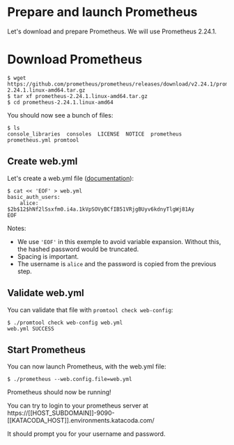 # Prepare and launch Prometheus

Let's download and prepare Prometheus. We will use Prometheus 2.24.1.

# Download Prometheus

```
$ wget https://github.com/prometheus/prometheus/releases/download/v2.24.1/prometheus-2.24.1.linux-amd64.tar.gz
$ tar xf prometheus-2.24.1.linux-amd64.tar.gz
$ cd prometheus-2.24.1.linux-amd64
```

You should now see a bunch of files:

```
$ ls
console_libraries  consoles  LICENSE  NOTICE  prometheus  prometheus.yml promtool
```

## Create web.yml

Let's create a web.yml file ([documentation](https://prometheus.io/docs/prometheus/latest/configuration/https/)):

```
$ cat << 'EOF' > web.yml
basic_auth_users:
    alice: $2b$12$hNf2lSsxfm0.i4a.1kVpSOVyBCfIB51VRjgBUyv6kdnyTlgWj81Ay
EOF
```

Notes:
- We use `'EOF'` in this exemple to avoid variable expansion. Without this, the
  hashed password would be truncated.
- Spacing is important.
- The username is `alice` and the password is copied from the previous step.

## Validate web.yml

You can validate that file with `promtool check web-config`:

```
$ ./promtool check web-config web.yml
web.yml SUCCESS
```

## Start Prometheus

You can now launch Prometheus, with the web.yml file:

```
$ ./prometheus --web.config.file=web.yml
```

Prometheus should now be running!

You can try to login to your prometheus server at
https://[[HOST_SUBDOMAIN]]-9090-[[KATACODA_HOST]].environments.katacoda.com/

It should prompt you for your username and password.
